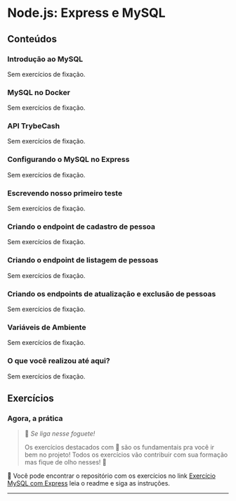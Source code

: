 # Node.js: Express e MySQL

## Conteúdos

### Introdução ao MySQL
Sem exercícios de fixação.

### MySQL no Docker
Sem exercícios de fixação.

###  API TrybeCash
Sem exercícios de fixação.

### Configurando o MySQL no Express
Sem exercícios de fixação.

### Escrevendo nosso primeiro teste
Sem exercícios de fixação.

### Criando o endpoint de cadastro de pessoa
Sem exercícios de fixação.

### Criando o endpoint de listagem de pessoas
Sem exercícios de fixação.

### Criando os endpoints de atualização e exclusão de pessoas
Sem exercícios de fixação.

### Variáveis de Ambiente
Sem exercícios de fixação.

### O que você realizou até aqui?
Sem exercícios de fixação.

## Exercícios

### Agora, a prática

> 🚀  _Se liga nesse foguete!_
> 
> Os exercícios destacados com 🚀 são os fundamentais pra você ir bem no projeto! Todos os exercícios vão contribuir com sua formação mas fique de olho nesses! 👀

🚀 Você pode encontrar o repositório com os exercícios no link  [Exercício MySQL com Express](https://github.com/tryber/exercise-todo-list-manager)  leia o readme e siga as instruções.

---

